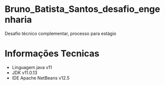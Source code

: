 # Bruno_Batista_Santos_desafio_engenharia
Desafio técnico complementar, processo para estágio 

# Informações Tecnicas
- Linguagem java v11
- JDK v11.0.13
- IDE Apache NetBeans v12.5
